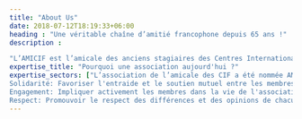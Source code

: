```yaml
---
title: "About Us"
date: 2018-07-12T18:19:33+06:00
heading : "Une véritable chaîne d’amitié francophone depuis 65 ans !"
description : 

"L’AMICIF est l’amicale des anciens stagiaires des Centres Internationaux Francophones (CIF) des Lions Clubs de France. Créée dans les années 1960, elle rassemble aujourd’hui un réseau de plus de 11 000 membres à travers le monde. Nommée AMICIF lors du 50e anniversaire des CIF en 2008 à Strasbourg, elle vise à faire vivre le réseau et entretenir l’amitié francophone née chaque été aux quatre coins de la France. "
expertise_title: "Pourquoi une association aujourd'hui ?"
expertise_sectors: ["L’association de l’amicale des CIF a été nommée AMICIF lors du 50ème anniversaire des CIF à Strasbourg, en 2008. Son objectif est d’animer le réseau des anciens et entretenir la flamme d’amitié francophone ravivée chaque été en juillet aux quatre coins de France.Cette association est la nôtre, anciens stagiaires aux quatre coins du monde ! Les membres fondateurs de l’association (BDA et Conseil d’Administration) ont à coeur de poursuivre les actions portées depuis toujours par l’AMICIF et la dynamique de notre belle communauté, toujours dans un esprit d’amitié francophone.
Solidarité: Favoriser l'entraide et le soutien mutuel entre les membres.
Engagement: Impliquer activement les membres dans la vie de l'association.
Respect: Promouvoir le respect des différences et des opinions de chacun."]
---
```


